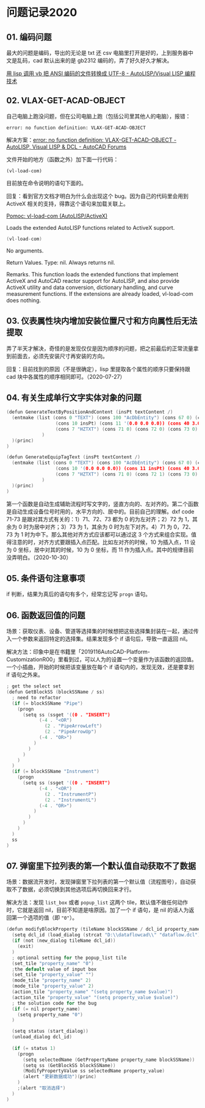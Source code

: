 # 问题记录2020

## 01. 编码问题

最大的问题是编码，导出的无论是 txt 还 csv 电脑里打开是好的，上到服务器中文是乱码，cad 默认出来的是 gb2312 编码的，弄了好久好久才解决。

[用 lisp 调用 vb 把 ANSI 编码的文件转换成 UTF-8 - AutoLISP/Visual LISP 编程技术](http://bbs.mjtd.com/thread-82886-1-1.html)

## 02. VLAX-GET-ACAD-OBJECT

自己电脑上跑没问题，但在公司电脑上跑（包括公司里其他人的电脑），报错：

```
error: no function definition: VLAX-GET-ACAD-OBJECT
```

解决方案：[error: no function definition: VLAX-GET-ACAD-OBJECT - AutoLISP, Visual LISP & DCL - AutoCAD Forums](https://www.cadtutor.net/forum/topic/19261-error-no-function-definition-vlax-get-acad-object/)

文件开始的地方（函数之外）加下面一行代码：

```
(vl-load-com)
```

目前放在命令说明的语句下面的。

回复：看到官方文档才明白为什么会出现这个 bug。因为自己的代码里会用到 ActiveX 相关的支持，得靠这个语句来加载关联上。

[Pomoc: vl-load-com (AutoLISP/ActiveX)](http://help.autodesk.com/view/OARX/2018/PLK/?guid=GUID-6C7A8632-C12F-42BD-909E-68D804863AE2)

Loads the extended AutoLISP functions related to ActiveX support.

```c
(vl-load-com)
```

No arguments.

Return Values. Type: nil. Always returns nil.

Remarks. This function loads the extended functions that implement ActiveX and AutoCAD reactor support for AutoLISP, and also provide ActiveX utility and data conversion, dictionary handling, and curve measurement functions. If the extensions are already loaded, vl-load-com does nothing.

## 03. 仪表属性块内增加安装位置尺寸和方向属性后无法提取

弄了半天才解决，奇怪的是发现仅仅是因为顺序的问题，把之前最后的正常流量拿到前面去，必须先安装尺寸再安装的方向。

回复：目前找到的原因（不是很确定），lisp 里提取各个属性的顺序只要保持跟 cad 块中各属性的顺序相同即可。（2020-07-27）

## 04. 有关生成单行文字实体对象的问题

```c
(defun GenerateTextByPositionAndContent (insPt textContent /)
  (entmake (list (cons 0 "TEXT") (cons 100 "AcDbEntity") (cons 67 0) (cons 410 "Model") (cons 8 "管道编号") (cons 100 "AcDbText") 
                  (cons 10 insPt) (cons 11 '(0.0 0.0 0.0)) (cons 40 3.0) (cons 1 textContent) (cons 50 1.5708) (cons 41 0.7) (cons 51 0.0) 
                  (cons 7 "HZTXT") (cons 71 0) (cons 72 0) (cons 73 0) (cons 210 '(0.0 0.0 1.0)) (cons 100 "AcDbText") 
             )
  )(princ)
)

(defun GenerateEquipTagText (insPt textContent /)
  (entmake (list (cons 0 "TEXT") (cons 100 "AcDbEntity") (cons 67 0) (cons 410 "Model") (cons 8 "设备位号") (cons 100 "AcDbText") 
                  (cons 10 '(0.0 0.0 0.0)) (cons 11 insPt) (cons 40 3.0) (cons 1 textContent) (cons 50 0.0) (cons 41 0.7) (cons 51 0.0) 
                  (cons 7 "HZTXT") (cons 71 0) (cons 72 1) (cons 73 0) (cons 210 '(0.0 0.0 1.0)) (cons 100 "AcDbText") 
             )
  )(princ)
)
```

第一个函数是自动生成辅助流程时写文字的，竖直方向的、左对齐的。第二个函数是自动生成设备位号时用的，水平方向的、居中的。目前自己的理解。dxf code 71-73 是跟对其方式有关的：1）71、72、73 都为 0 的为左对齐；2）72 为 1，其余为 0 时为居中对齐；3）73 为 1，其余为 0 时为左下对齐。4）71 为 0，72、73 为 1 时为中下。那么其他对齐方式应该都可以通过这 3 个方式来组合实现。值得注意的时，对齐方式要跟插入点匹配。比如左对齐的时候，10 为插入点，11 设为 0 坐标，居中对其的时候，10 为 0 坐标，而 11 作为插入点。其中的规律目前没弄明白。（2020-10-30）

## 05. 条件语句注意事项

if 判断，结果为真后的语句有多个，经常忘记写 `progn` 语句。

## 06. 函数返回值的问题

场景：获取仪表、设备、管道等选择集的时候想把这些选择集封装在一起，通过传入一个参数来返回特定的选择集。结果发现多个 if 语句后，导致一直返回 nil。

解决方法：印象中是在书籍里「2019116AutoCAD-Platform-CustomizationR00」里看到过，可以人为的设置一个变量作为该函数的返回值。一个小插曲，开始的时候把该变量放在每个 if 语句内的，发现无效，还是要拿到 if 语句之外来。

```c
; get the select set
(defun GetBlockSS (blockSSName / ss)
  ; need to refactor
  (if (= blockSSName "Pipe")
    (progn
      (setq ss (ssget '((0 . "INSERT") 
            (-4 . "<OR")
              (2 . "PipeArrowLeft")
              (2 . "PipeArrowUp")
            (-4 . "OR>")
          )
        )
      )
    )
  )
  (if (= blockSSName "Instrument")
    (progn
      (setq ss (ssget '((0 . "INSERT") 
            (-4 . "<OR")
              (2 . "InstrumentP")
              (2 . "InstrumentL")
            (-4 . "OR>")
          )
        )
      )
    )
  )
  ss
)
```

## 07. 弹窗里下拉列表的第一个默认值自动获取不了数据

场景：数据流开发时，发现弹窗里下拉列表的第一个默认值（流程图号），自动获取不了数据，必须切换到其他选项后再切换回来才行。

解决方法：发现 `list_box` 或者 `popup_list` 这两个 tile，默认值不做任何动作时，它就是返回 nil，目前不知道是啥原因。加了一个 if 语句，是 nil 的话人为返回第一个选项的值（即 `"0"`）。

```c
(defun modifyBlockProperty (tileName blockSSName / dcl_id property_name property_value status selectedName ss)
  (setq dcl_id (load_dialog (strcat "D:\\dataflowcad\\" "dataflow.dcl")))
  (if (not (new_dialog tileName dcl_id))
    (exit)
  )
  ; optional setting for the popup_list tile
  (set_tile "property_name" "0")
  ;the default value of input box
  (set_tile "property_value" "")
  (mode_tile "property_name" 2)
  (mode_tile "property_value" 2)
  (action_tile "property_name" "(setq property_name $value)")
  (action_tile "property_value" "(setq property_value $value)")
  ; the solution code for the bug
  (if (= nil property_name)
    (setq property_name "0")
  )

  (setq status (start_dialog))
  (unload_dialog dcl_id)
  
  (if (= status 1)
    (progn 
      (setq selectedName (GetPropertyName property_name blockSSName))
      (setq ss (GetBlockSS blockSSName))
      (ModifyPropertyValue ss selectedName property_value)
      (alert "更新数据成功")(princ)
    )
    ;(alert "取消选择")
  )
)
```